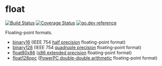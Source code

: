 # float

[![Build Status](https://travis-ci.org/mewmew/float.svg?branch=master)](https://travis-ci.org/mewmew/float)
[![Coverage Status](https://coveralls.io/repos/github/mewmew/float/badge.svg?branch=master)](https://coveralls.io/github/mewmew/float?branch=master)
[![go.dev reference](https://img.shields.io/badge/go.dev-reference-007d9c?logo=go&logoColor=white&style=flat-square)](https://pkg.go.dev/github.com/mewmew/float)

Floating-point formats.

* [binary16](https://pkg.go.dev/github.com/mewmew/float/binary16) (IEEE 754 [half precision](https://en.wikipedia.org/wiki/Half-precision_floating-point_format) floating-point format)
* [binary128](https://pkg.go.dev/github.com/mewmew/float/binary128) (IEEE 754 [quadruple precision](https://en.wikipedia.org/wiki/Quadruple-precision_floating-point_format) floating-point format)
* [float80x86](https://pkg.go.dev/github.com/mewmew/float/float80x86) ([x86 extended precision](https://en.wikipedia.org/wiki/Extended_precision#x86_extended_precision_format) floating-point format)
* [float128ppc](https://pkg.go.dev/github.com/mewmew/float/float128ppc) ([PowerPC double-double arithmetic](https://en.wikipedia.org/wiki/Quadruple-precision_floating-point_format#Double-double_arithmetic) floating-point format)
